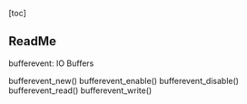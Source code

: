 [toc]

## ReadMe
bufferevent: IO Buffers

bufferevent_new()
bufferevent_enable()
bufferevent_disable()
bufferevent_read()
bufferevent_write()

